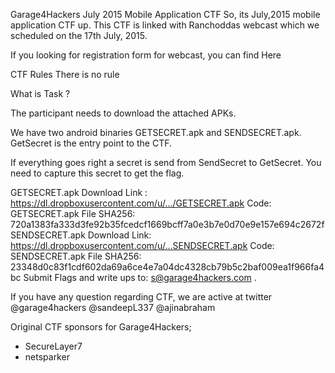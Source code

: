 Garage4Hackers July 2015 Mobile Application CTF
So, its July,2015 mobile application CTF up. This CTF is linked with Ranchoddas webcast which we scheduled on the 17th July, 2015. 

If you looking for registration form for webcast, you can find Here

CTF Rules
There is no rule

What is Task ?

The participant needs to download the attached APKs.

We have two android binaries GETSECRET.apk and SENDSECRET.apk. GetSecret is the entry point to the CTF. 

If everything goes right a secret is send from SendSecret to GetSecret. You need to capture this secret to get the flag.

GETSECRET.apk 
Download Link : https://dl.dropboxusercontent.com/u/.../GETSECRET.apk
Code:
GETSECRET.apk File SHA256:	720a1383fa333d3fe92b35fcedcf1669bcff7a0e3b7e0d70e9e157e694c2672f
SENDSECRET.apk
Download Link: https://dl.dropboxusercontent.com/u/...SENDSECRET.apk
Code:
SENDSECRET.apk File SHA256:	23348d0c83f1cdf602da69a6ce4e7a04dc4328cb79b5c2baf009ea1f966fa4bc
Submit Flags and write ups to: s@garage4hackers.com . 

If you have any question regarding CTF, we are active at twitter @garage4hackers @sandeepL337 @ajinabraham 

Original CTF sponsors for Garage4Hackers;
 - SecureLayer7
 - netsparker